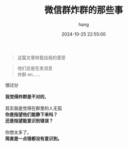 ﻿---
layout:     post
title:      "微信群炸群的那些事"
date:       2024-10-25 22:55:00
author:     "hang"
header-img: "img/post-bg-miui6.jpg"
tags:
    - 微信群
---

> 这篇文章转载自我的感受


<div>
    <blockquote>他们总是在发消息
        <br>炸群
        en……</blockquote>很过分
    <br>
    <br><b>我觉得炸群是不对的</b>。
    <br>
    <br>其实我是觉得在群里的人无孤
    <br><b>你是指望他们能静下来吗？</b>
    <br><b>还是指望能意识到错误？</b>
    <br>
    <br>你想太多了。
    <br><b>简直是一点错都没有意识到。</b>
    <br>
    <br>
</div>